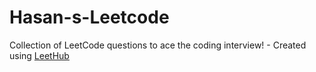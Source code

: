 # Hasan-s-Leetcode
Collection of LeetCode questions to ace the coding interview! - Created using [LeetHub](https://github.com/QasimWani/LeetHub)
